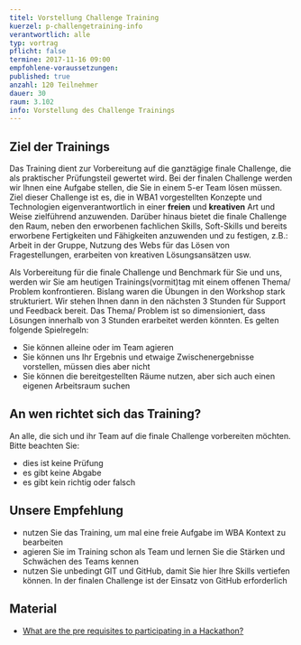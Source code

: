 ```yaml
---
titel: Vorstellung Challenge Training
kuerzel: p-challengetraining-info
verantwortlich: alle
typ: vortrag
pflicht: false
termine: 2017-11-16 09:00
empfohlene-voraussetzungen: 
published: true
anzahl: 120 Teilnehmer
dauer: 30
raum: 3.102
info: Vorstellung des Challenge Trainings
---
```


## Ziel der Trainings

Das Training dient zur Vorbereitung auf die ganztägige finale Challenge, die als praktischer Prüfungsteil gewertet wird. Bei der finalen Challenge werden wir Ihnen eine Aufgabe stellen, die Sie in einem 5-er Team lösen müssen. Ziel dieser Challenge ist es, die in WBA1 vorgestellten Konzepte und Technologien eigenverantwortlich in einer **freien** und **kreativen** Art und Weise zielführend anzuwenden. Darüber hinaus bietet die finale Challenge den Raum, neben den erworbenen fachlichen Skills, Soft-Skills und bereits erworbene Fertigkeiten und Fähigkeiten anzuwenden und zu festigen, z.B.: Arbeit in der Gruppe, Nutzung des Webs für das Lösen von Fragestellungen, erarbeiten von kreativen Lösungsansätzen usw.

Als Vorbereitung für die finale Challenge und Benchmark für Sie und uns, werden wir Sie am heutigen Trainings(vormit)tag mit einem offenen Thema/ Problem konfrontieren. Bislang waren die Übungen in den Workshop stark strukturiert. Wir stehen Ihnen dann in den nächsten 3 Stunden für Support und Feedback bereit. Das Thema/ Problem ist so dimensioniert, dass Lösungen innerhalb von 3 Stunden erarbeitet werden könnten. Es gelten folgende Spielregeln:

- Sie können alleine oder im Team agieren
- Sie können uns Ihr Ergebnis und etwaige Zwischenergebnisse vorstellen, müssen dies aber nicht
- Sie können die bereitgestellten Räume nutzen, aber sich auch einen eigenen Arbeitsraum suchen

## An wen richtet sich das Training?

An alle, die sich und ihr Team auf die finale Challenge vorbereiten möchten. Bitte beachten Sie:
- dies ist keine Prüfung
- es gibt keine Abgabe
- es gibt kein richtig oder falsch
 

## Unsere Empfehlung
- nutzen Sie das Training, um mal eine freie Aufgabe im WBA Kontext zu bearbeiten
- agieren Sie im Training schon als Team und lernen Sie die Stärken und Schwächen des Teams kennen
- nutzen Sie unbedingt GIT und GitHub, damit Sie hier Ihre Skills vertiefen können. In der finalen Challenge ist der Einsatz von GitHub erforderlich

## Material
- [What are the pre requisites to participating in a Hackathon?](https://www.quora.com/What-are-the-pre-requisites-to-participating-in-a-Hackathon?share=1)

